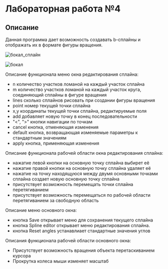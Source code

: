 
# Лабораторная работа №4

## Описание
Данная программа дает возможность создавать b-сплайны и отображать их в формате фигуры вращения.

![бокал_сплайн](https://github.com/jeiswald/nsu_computer_graphics/assets/93196338/e261de95-7ce9-4908-a675-5f50dc12f317)

![бокал](https://github.com/jeiswald/nsu_computer_graphics/assets/93196338/1d797c60-f14c-4dea-a47e-1496f3fb6296)

Описание функционала меню окна редактирования сплайна:
- n количество участков ломаной на каждый участок сплайна
- m количество участков ломаной на каждый участок круга, соединяющий сплайны в фигуре вращения
- lines сколько сплайнов рисовать при создании фигуры вращения
- point номер текущей точки сплайна
- x,y координаты текущей точки сплайна, редактируемые поля
- add добавляет новую точку в конец последовательности
- "<", ">" кнопки навигации по точкам 
- cancel кнопка, отменяющая изменения
- default кнопка, возвращающая изменяемые параметры к стандартным значениям
- apply кнопка, применяющая изменения

Описание функционала рабочей области окна редактирования сплайна:
- нажатие левой кнопки на основную точку сплайна выбирет её
- нажатие правой кнопки на основную точку сплайна удаляет её
- нажатие на точку находящуюся между двумя основными точками сплайна создает новую основную точку сплайна
- присутствует возможность перемещать точки сплайна перетягиванием
- присутствует возможность перемещаться по рабочей области перетягиванием за свободную область

Описание меню основного окна:
- кнопка Save открывает меню для сохранения текущего сплайна
- кнопка Spline editor открывает меню редактирования сплайна.
- кнопка Reset angles устанавлиает стандартные значения углов

Описания функционала рабочей области основного окна:
- Присутствует возможность вращения объекта перетаскиванием курсора
- Прокрутка колеса мыши изменяет масштаб
